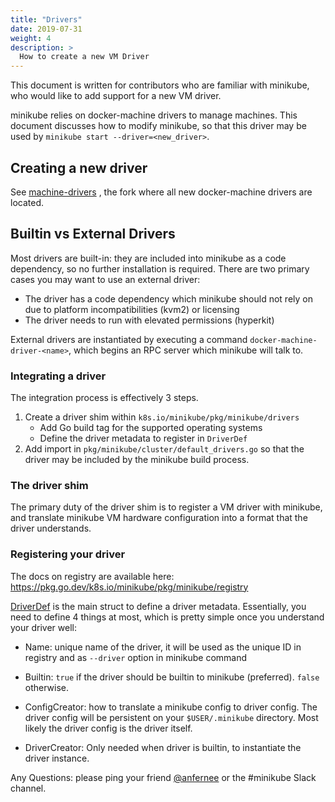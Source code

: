 ```yaml
---
title: "Drivers"
date: 2019-07-31
weight: 4
description: >
  How to create a new VM Driver
---
```


This document is written for contributors who are familiar with minikube, who would like to add support for a new VM driver.

minikube relies on docker-machine drivers to manage machines. This document discusses how to modify minikube, so that this driver may be used by `minikube start --driver=<new_driver>`.

## Creating a new driver

See [machine-drivers](https://github.com/machine-drivers) , the fork where all new docker-machine drivers are located.

## Builtin vs External Drivers

Most drivers are built-in: they are included into minikube as a code dependency, so no further
installation is required. There are two primary cases you may want to use an external driver:

- The driver has a code dependency which minikube should not rely on due to platform incompatibilities (kvm2) or licensing
- The driver needs to run with elevated permissions (hyperkit)

External drivers are instantiated by executing a command `docker-machine-driver-<name>`, which begins an RPC server which minikube will talk to.

### Integrating a driver

The integration process is effectively 3 steps.

1. Create a driver shim within `k8s.io/minikube/pkg/minikube/drivers`
   - Add Go build tag for the supported operating systems
   - Define the driver metadata to register in `DriverDef`
2. Add import in `pkg/minikube/cluster/default_drivers.go` so that the driver may be included by the minikube build process.

### The driver shim

The primary duty of the driver shim is to register a VM driver with minikube, and translate minikube VM hardware configuration into a format that the driver understands.

### Registering your driver

The docs on registry are available here: <https://pkg.go.dev/k8s.io/minikube/pkg/minikube/registry>

[DriverDef](https://pkg.go.dev/k8s.io/minikube/pkg/minikube/registry#DriverDef) is the main
struct to define a driver metadata. Essentially, you need to define 4 things at most, which is
pretty simple once you understand your driver well:

- Name: unique name of the driver, it will be used as the unique ID in registry and as
`--driver` option in minikube command

- Builtin: `true` if the driver should be builtin to minikube (preferred). `false` otherwise.

- ConfigCreator: how to translate a minikube config to driver config. The driver config will be persistent
on your `$USER/.minikube` directory. Most likely the driver config is the driver itself.

- DriverCreator: Only needed when driver is builtin, to instantiate the driver instance.

Any Questions: please ping your friend [@anfernee](https://github.com/anfernee) or the #minikube Slack channel.
